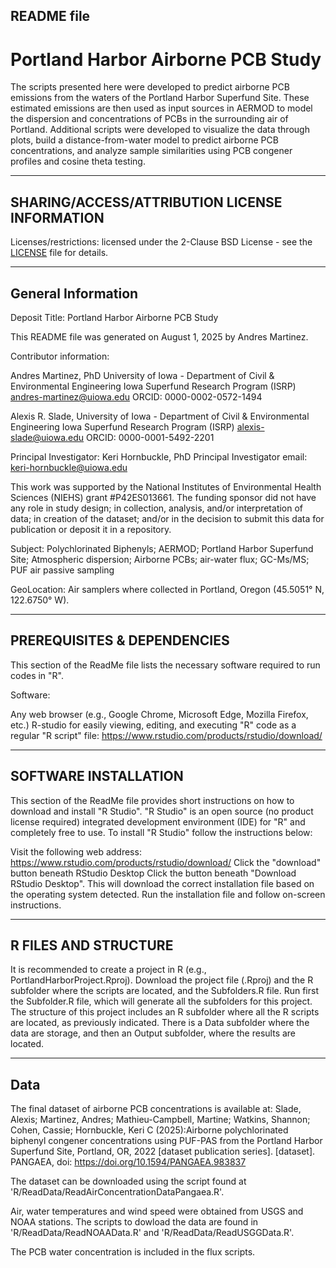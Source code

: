 ## README file
# Portland Harbor Airborne PCB Study

The scripts presented here were developed to predict airborne PCB emissions from the waters of the Portland Harbor Superfund Site. These estimated emissions are then used as input sources in AERMOD to model the dispersion and concentrations of PCBs in the surrounding air of Portland. Additional scripts were developed to visualize the data through plots, build a distance-from-water model to predict airborne PCB concentrations, and analyze sample similarities using PCB congener profiles and cosine theta testing.

--------------------------
SHARING/ACCESS/ATTRIBUTION LICENSE INFORMATION
--------------------------

Licenses/restrictions: licensed under the 2-Clause BSD License - see the [LICENSE](LICENSE) file for details.

----------------------
General Information
----------------------

Deposit Title: Portland Harbor Airborne PCB Study

This README file was generated on August 1, 2025 by Andres Martinez.

Contributor information:

Andres Martinez, PhD University of Iowa - Department of Civil & Environmental Engineering Iowa Superfund Research Program (ISRP) andres-martinez@uiowa.edu ORCID: 0000-0002-0572-1494

Alexis R. Slade, University of Iowa - Department of Civil & Environmental Engineering Iowa Superfund Research Program (ISRP) alexis-slade@uiowa.edu ORCID: 0000-0001-5492-2201

Principal Investigator: Keri Hornbuckle, PhD Principal Investigator email: keri-hornbuckle@uiowa.edu

This work was supported by the National Institutes of Environmental Health Sciences (NIEHS) grant #P42ES013661. The funding sponsor did not have any role in study design; in collection, analysis, and/or interpretation of data; in creation of the dataset; and/or in the decision to submit this data for publication or deposit it in a repository.

Subject: Polychlorinated Biphenyls; AERMOD; Portland Harbor Superfund Site; Atmospheric dispersion; Airborne PCBs; air-water flux; GC-Ms/MS; PUF air passive sampling

GeoLocation: Air samplers where collected in Portland, Oregon (45.5051° N, 122.6750° W).

--------
PREREQUISITES & DEPENDENCIES
--------

This section of the ReadMe file lists the necessary software required to run codes in "R".

Software:

Any web browser (e.g., Google Chrome, Microsoft Edge, Mozilla Firefox, etc.)
R-studio for easily viewing, editing, and executing "R" code as a regular "R script" file: https://www.rstudio.com/products/rstudio/download/

--------
SOFTWARE INSTALLATION
--------

This section of the ReadMe file provides short instructions on how to download and install "R Studio". "R Studio" is an open source (no product license required) integrated development environment (IDE) for "R" and completely free to use. To install "R Studio" follow the instructions below:

Visit the following web address: https://www.rstudio.com/products/rstudio/download/
Click the "download" button beneath RStudio Desktop
Click the button beneath "Download RStudio Desktop". This will download the correct installation file based on the operating system detected.
Run the installation file and follow on-screen instructions.

--------
R FILES AND STRUCTURE
--------

It is recommended to create a project in R (e.g., PortlandHarborProject.Rproj). Download the project file (.Rproj) and the R subfolder where the scripts are located, and the Subfolders.R file. Run first the Subfolder.R file, which will generate all the subfolders for this project. The structure of this project includes an R subfolder where all the R scripts are located, as previously indicated. There is a Data subfolder where the data are storage, and then an Output subfolder, where the results are located.

--------
Data
--------

The final dataset of airborne PCB concentrations is available at: Slade, Alexis; Martinez, Andres; Mathieu-Campbell, Martine; Watkins, Shannon; Cohen, Cassie; Hornbuckle, Keri C (2025):Airborne polychlorinated biphenyl congener concentrations using PUF-PAS from the Portland Harbor Superfund Site, Portland, OR, 2022 [dataset publication series]. [dataset].  PANGAEA, doi: https://doi.org/10.1594/PANGAEA.983837

The dataset can be downloaded using the script found at 'R/ReadData/ReadAirConcentrationDataPangaea.R'.

Air, water temperatures and wind speed were obtained from USGS and NOAA stations. The scripts to dowload the data are found in 'R/ReadData/ReadNOAAData.R' and 'R/ReadData/ReadUSGGData.R'.

The PCB water concentration is included in the flux scripts.




